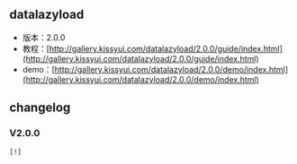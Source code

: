 ## datalazyload

* 版本：2.0.0
* 教程：[http://gallery.kissyui.com/datalazyload/2.0.0/guide/index.html](http://gallery.kissyui.com/datalazyload/2.0.0/guide/index.html)
* demo：[http://gallery.kissyui.com/datalazyload/2.0.0/demo/index.html](http://gallery.kissyui.com/datalazyload/2.0.0/demo/index.html)

## changelog

### V2.0.0

    [!]


